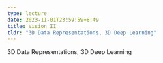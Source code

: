 ```yaml
---
type: lecture
date: 2023-11-01T23:59:59+8:49
title: Vision II
tldr: "3D Data Representations, 3D Deep Learning"
---
```

3D Data Representations, 3D Deep Learning
